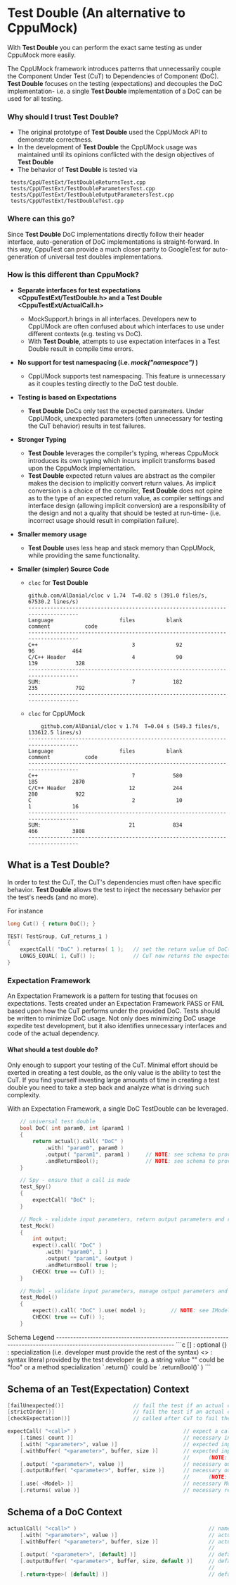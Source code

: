 **Test Double** (An alternative to CppuMock)
========================================================================================================================

With **Test Double** you can perform the exact same testing as under CppuMock more easily.

The CppUMock framework introduces patterns that unnecessarily couple the Component Under Test (CuT) to
Dependencies of Component (DoC).  **Test Double** focuses on the testing (expectations) and decouples the DoC
implementation- i.e. a single **Test Double** implementation of a DoC can be used for all testing.

### Why should I trust **Test Double**?
* The original prototype of **Test Double** used the CppUMock API to demonstrate correctness.
* In the development of **Test Double** the CppUMock usage was maintained until its opinions conflicted with the
    design objectives of **Test Double**
* The behavior of **Test Double** is tested via 
```
 tests/CppUTestExt/TestDoubleReturnsTest.cpp
 tests/CppUTestExt/TestDoubleParametersTest.cpp
 tests/CppUTestExt/TestDoubleOutputParametersTest.cpp
 tests/CppUTestExt/TestDoubleTest.cpp
```


### Where can this go?

Since **Test Double** DoC implementations directly follow their header interface, auto-generation of DoC implementations
is straight-forward.  In this way, CppuTest can provide a much closer parity to GoogleTest for auto-generation of
universal test doubles implementations.


### How is this different than CppuMock?

* **Separate interfaces for test expectations <CppuTestExt/TestDouble.h> and a Test Double <CppuTestExt/ActualCall.h>**
    * MockSupport.h brings in all interfaces.  Developers new to CppUMock are often confused about which interfaces to
        use under different contexts (e.g. testing vs DoC).
    * With **Test Double**, attempts to use expectation interfaces in a Test Double result in compile time errors.

* **No support for test namespacing (i.e. _mock("namespace")_ )**
    * CppUMock supports test namespacing.  This feature is unnecessary as it couples testing directly to the DoC test
        double.

* **Testing is based on Expectations**
    * **Test Double** DoCs only test the expected parameters.  Under CppUMock, unexpected parameters
        (often unnecessary for testing the CuT behavior) results in test failures.

* **Stronger Typing**
    * **Test Double** leverages the compiler's typing, whereas CppuMock introduces its own typing which incurs implicit
        transforms based upon the CppuMock implementation.
    * **Test Double** expected return values are abstract as the compiler makes the decision to implicitly convert
        return values.  As implicit conversion is a choice of the compiler, **Test Double** does not opine as to the
        type of an expected return value, as compiler settings and interface design (allowing implicit conversion) are
        a responsibility of the design and not a quality that should be tested at run-time- (i.e. incorrect usage
        should result in compilation failure).

* **Smaller memory usage**
    * **Test Double** uses less heap and stack memory than CppUMock, while providing the same functionality.

* **Smaller (simpler) Source Code**
    * `cloc` for **Test Double**
        <!--
        include/CppUTestExt/ActualCall.h
        include/CppUTestExt/ExpectCall.h
        include/CppUTestExt/TestDouble.h
        include/CppUTestExt/TestDoubleParameter.h
        src/CppUTestExt/ActualCall.cpp
        src/CppUTestExt/TestDouble.cpp
        src/CppUTestExt/TestDoubleParameter.cpp
        -->
        ~~~
        github.com/AlDanial/cloc v 1.74  T=0.02 s (391.0 files/s, 67530.2 lines/s)
        -------------------------------------------------------------------------------
        Language                     files          blank        comment           code
        -------------------------------------------------------------------------------
        C++                              3             92             96            464
        C/C++ Header                     4             90            139            328
        -------------------------------------------------------------------------------
        SUM:                             7            182            235            792
        -------------------------------------------------------------------------------
        ~~~
    * `cloc` for CppUMock
        <!--
        ./include/CppUTestExt/MockActualCall.h
        ./include/CppUTestExt/MockCheckedActualCall.h
        ./include/CppUTestExt/MockExpectedCallsList.h
        ./include/CppUTestExt/MockFailure.h
        ./include/CppUTestExt/MockSupport.h
        ./include/CppUTestExt/MockSupportPlugin.h
        ./include/CppUTestExt/MockCheckedExpectedCall.h
        ./include/CppUTestExt/MockExpectedCall.h
        ./include/CppUTestExt/MockNamedValue.h
        ./scripts/CppUnitTemplates/MockClassName.h
        ./scripts/CppUnitTemplates/MockClassNameC.c
        ./scripts/CppUnitTemplates/MockClassNameC.h
        ./scripts/templates/MockClassName.h
        ./scripts/templates/MockClassNameC.c
        ./scripts/templates/MockClassNameC.h
        ./src/CppUTestExt/CMakeFiles/CppUTestExt.dir/MockSupportPlugin.cpp.o
        ./src/CppUTestExt/CMakeFiles/CppUTestExt.dir/MockExpectedCallsList.cpp.o
        ./src/CppUTestExt/CMakeFiles/CppUTestExt.dir/MockFailure.cpp.o
        ./src/CppUTestExt/CMakeFiles/CppUTestExt.dir/MockSupport.cpp.o
        ./src/CppUTestExt/CMakeFiles/CppUTestExt.dir/MockExpectedCall.cpp.o
        ./src/CppUTestExt/CMakeFiles/CppUTestExt.dir/MockActualCall.cpp.o
        ./src/CppUTestExt/CMakeFiles/CppUTestExt.dir/MockNamedValue.cpp.o
        ./src/CppUTestExt/MockActualCall.cpp
        ./src/CppUTestExt/MockExpectedCallsList.cpp
        ./src/CppUTestExt/MockFailure.cpp
        ./src/CppUTestExt/MockSupportPlugin.cpp
        ./src/CppUTestExt/MockExpectedCall.cpp
        ./src/CppUTestExt/MockNamedValue.cpp
        ./src/CppUTestExt/MockSupport.cpp
        -->
        ~~~
            github.com/AlDanial/cloc v 1.74  T=0.04 s (549.3 files/s, 133612.5 lines/s)
        -------------------------------------------------------------------------------
        Language                     files          blank        comment           code
        -------------------------------------------------------------------------------
        C++                              7            580            185           2870
        C/C++ Header                    12            244            280            922
        C                                2             10              1             16
        -------------------------------------------------------------------------------
        SUM:                            21            834            466           3808
        -------------------------------------------------------------------------------
        ~~~



What is a Test Double?
------------------------------------------------------------------------------------------------------------------------
In order to test the CuT, the CuT's dependencies must often have specific behavior.  **Test Double** allows the test to
inject the necessary behavior per the test's needs (and no more).

For instance
```c++
long Cut() { return DoC(); }

TEST( TestGroup, CuT_returns_1 )
{
    expectCall( "DoC" ).returns( 1 );   // set the return value of DoC()
    LONGS_EQUAL( 1, CuT() );            // CuT now returns the expected value
}
```

### Expectation Framework
An Expectation Framework is a pattern for testing that focuses on expectations.  Tests created under an Expectation
Framework PASS or FAIL based upon how the CuT performs under the provided DoC.  Tests should be written to minimize
DoC usage.  Not only does minimizing DoC usage expedite test development, but it also identifies unnecessary interfaces
and code of the actual dependency.

#### What should a test double do?
Only enough to support your testing of the CuT.  Minimal effort should be exerted in creating a test double, as the
only value is the ability to test the CuT.  If you find yourself investing large amounts of time in creating a test
double you need to take a step back and analyze what is driving such complexity.

With an Expectation Framework, a single DoC TestDouble can be leveraged.
```c
    // universal test double
    bool DoC( int param0, int &param1 )
    {
        return actual().call( "DoC" )
            .with( "param0", param0 )
            .output( "param1", param1 )     // NOTE: see schema to provide default values or model behavior
            .andReturnBool();               // NOTE: see schema to provide default values or model behavior
    }

    // Spy - ensure that a call is made
    test_Spy()
    {
        expectCall( "DoC" );
    }

    // Mock - validate input parameters, return output parameters and return value
    test_Mock()
    {
        int output;
        expect().call( "DoC" )
            .with( "param0", 1 )
            .output( "param1", &output )
            .andReturnBool( true );
        CHECK( true == CuT() );
    }

    // Model - validate input parameters, manage output parameters and return value per some modelled behavior
    test_Model()
    {
        expect().call( "DoC" ).use( model );        // NOTE: see IModel interface for how to set output and return values
        CHECK( true == CuT() );
    }
```

<a name="schema">
Schema  Legend
</a>
------------------------------------------------------------------------------------------------------------------------
```c
    []      : optional
    {}      : specialization (i.e. developer must provide the rest of the syntax)
    <>      : syntax literal provided by the test developer (e.g. a string value "<call>" could be "foo"
                or a method specialization `.return<type>()` could be `.returnBool()` )
```

Schema of an Test(Expectation) Context
------------------------------------------------------------------------------------------------------------------------
```c
[failUnexpected()]                      // fail the test if an actual call was not expected
[strictOrder()]                         // fail the test if an actual call did not follow the expected order
[checkExpectation()]                    // called after CuT to fail the test if there are unmet expectations

expectCall( "<call>" )                                  // expect a call with the DoC name matching <call>
    [.times( count )]                                   // necessary invocations for the CuT test (default=infinity)
    [.with( "<parameter>", value )]                     // expected input parameter for CuT test
    [.withBuffer( "<parameter>", buffer, size )]        // expected input buffer data for CuT test
                                                        //      (NOTE: buffer must be static)
    [.output( "<parameter>", value )]                   // necessary output value for the CuT test
    [.outputBuffer( "<parameter>", buffer, size )]      // necessary output buffer for the CuT test
                                                        //      (NOTE: buffer must be static)
    [.use( <Model> )]                                   // necessary Model for the CuT (i.e. override the DoC defaults)
    [.returns( value )]                                 // necessary return value for the CuT test
```

Schema of a DoC Context
------------------------------------------------------------------------------------------------------------------------
```c
actualCall( "<call>" )                                          // name of method/function used by actual
    [.with( "<parameter>", value )]                             // actual input parameter
    [.withBuffer( "<parameter>", buffer, size )]                // actual input buffer data
                                                                //      (NOTE: buffer must be static)
    [.output( "<parameter>", [default] )]                       // default output value for general testing
    [.outputBuffer( "<parameter>", buffer, size, default )]     // default buffer value for general testing
                                                                //      (NOTE: buffer must be static)
    [.return<type>( [default] )]                                // default return value for general testing
```
